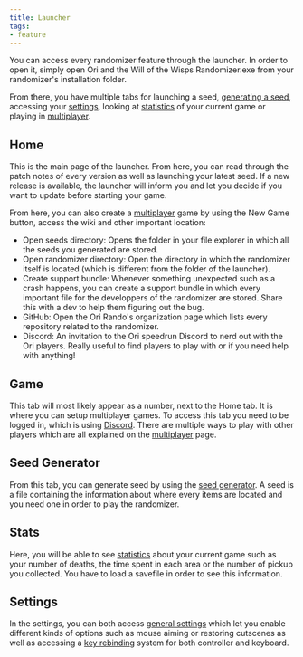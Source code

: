 ```yaml
---
title: Launcher
tags:
- feature
---
```


You can access every randomizer feature through the launcher. In order to open it, simply open Ori and the Will of the Wisps Randomizer.exe from your randomizer's installation folder.

From there, you have multiple tabs for launching a seed, [generating a seed](/seedgen), accessing your [settings](/features/settings), looking at [statistics](/features/stats) of your current game or playing in [multiplayer](/features/multiplayer).

## Home

This is the main page of the launcher. From here, you can read through the patch notes of every version as well as launching your latest seed. If a new release is available, the launcher will inform you and let you decide if you want to update before starting your game.

From here, you can also create a [multiplayer](/features/multiplayer) game by using the New Game button, access the wiki and other important location:

* Open seeds directory: Opens the folder in your file explorer in which all the seeds you generated are stored.
* Open randomizer directory: Open the directory in which the randomizer itself is located (which is different from the folder of the launcher).
* Create support bundle: Whenever something unexpected such as a crash happens, you can create a support bundle in which every important file for the developpers of the randomizer are stored. Share this with a dev to help them figuring out the bug.
* GitHub: Open the Ori Rando's organization page which lists every repository related to the randomizer.
* Discord: An invitation to the Ori speedrun Discord to nerd out with the Ori players. Really useful to find players to play with or if you need help with anything!

## Game

This tab will most likely appear as a number, next to the Home tab. It is where you can setup multiplayer games. To access this tab you need to be logged in, which is using [Discord](https://discord.com/). There are multiple ways to play with other players which are all explained on the [multiplayer](/features/multiplayer) page.

## Seed Generator

From this tab, you can generate seed by using the [seed generator](/seedgen). A seed is a file containing the information about where every items are located and you need one in order to play the randomizer.

## Stats

Here, you will be able to see [statistics](/features/stats) about your current game such as your number of deaths, the time spent in each area or the number of pickup you collected. You have to load a savefile in order to see this information.

## Settings

In the settings, you can both access [general settings](/features/settings) which let you enable different kinds of options such as mouse aiming or restoring cutscenes as well as accessing a [key rebinding](/features/keybinds) system for both controller and keyboard.